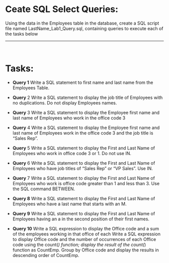 # Ceate SQL Select Queries:

Using the data in the Employees table in the database, create a SQL script file named LastName_Lab1_Query.sql, containing queries to execute each of the tasks below

-----
<br>

# Tasks:

- **Query 1** Write a SQL statement to first name and last name from the Employees Table.

- **Query** 2 Write a SQL statement to display the job title of Employees with no duplications. Do not display Employees names.

- **Query** 3 Write a SQL statement to display the Employee first name and last name of Employees who work in the office code 3

- **Query** 4 Write a SQL statement to display the Employee first name and last name of Employees work in the office code 3 and the job title is “Sales Rep”.

- **Query** 5 Write a SQL statement to display the First and Last Name of Employees who work in office code 3 or 1. Do not use IN.

- **Query** 6 Write a SQL statement to display the First and Last Name of Employees who have job titles of “Sales Rep” or “VP Sales”. Use IN. 

- **Query** 7 Write a SQL statement to display the First and Last Name of Employees who work is office code greater than 1 and less than 3.   Use the SQL command BETWEEN.

- **Query 8** Write a SQL statement to display the First and Last Name of Employees who have a last name that starts with an M.

- **Query 9** Write a SQL statement to display the First and Last Name of Employees having an a in the second position of their first names.

- **Query 10** Write a SQL expression to display the Office code and a sum of the employees working in that office of each Write a SQL expression to display Office code and the number of occurrences of each Office code using the count(*) function; display the result of the count(*) function as CountEmp. Group by Office code and display the results in descending order of CountEmp.
